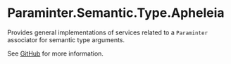 # Paraminter.Semantic.Type.Apheleia

Provides general implementations of services related to a `Paraminter` associator for semantic type arguments.

See [GitHub](https://github.com/Paraminter/Paraminter.Semantic.Type.Apheleia) for more information.
